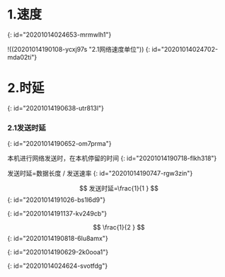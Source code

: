 # 1.速度
{: id="20201014024653-mrmwlh1"}

!((20201014190108-ycxj97s "2.1网络速度单位"))
{: id="20201014024702-mda02ti"}

# 2.时延
{: id="20201014190638-utr813l"}

### 2.1发送时延
{: id="20201014190652-om7prma"}

本机进行网络发送时，在本机停留的时间
{: id="20201014190718-flkh318"}

发送时延=数据长度 / 发送速率
{: id="20201014190747-rgw3zin"}

$$
发送时延=\frac{1}{1
}
$$
{: id="20201014191026-bs1l6d9"}

{: id="20201014191137-kv249cb"}

$$
\frac{1}{2
}
$$
{: id="20201014190818-6lu8amx"}

{: id="20201014190629-2k0ooa1"}

{: id="20201014024624-svotfdg"}
